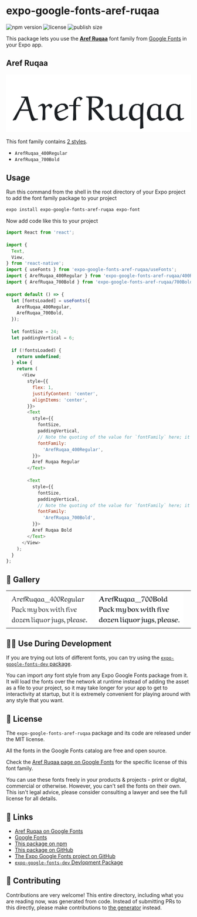 # expo-google-fonts-aref-ruqaa

![npm version](https://flat.badgen.net/npm/v/expo-google-fonts-aref-ruqaa)
![license](https://flat.badgen.net/github/license/expo/google-fonts)
![publish size](https://flat.badgen.net/packagephobia/install/expo-google-fonts-aref-ruqaa)

This package lets you use the [**Aref Ruqaa**](https://fonts.google.com/specimen/Aref+Ruqaa) font family from [Google Fonts](https://fonts.google.com/) in your Expo app.

## Aref Ruqaa

![Aref Ruqaa](./font-family.png)

This font family contains [2 styles](#-gallery).

- `ArefRuqaa_400Regular`
- `ArefRuqaa_700Bold`

## Usage

Run this command from the shell in the root directory of your Expo project to add the font family package to your project
```sh
expo install expo-google-fonts-aref-ruqaa expo-font
```

Now add code like this to your project
```js
import React from 'react';

import {
  Text,
  View,
} from 'react-native';
import { useFonts } from 'expo-google-fonts-aref-ruqaa/useFonts';
import { ArefRuqaa_400Regular } from 'expo-google-fonts-aref-ruqaa/400Regular';
import { ArefRuqaa_700Bold } from 'expo-google-fonts-aref-ruqaa/700Bold';

export default () => {
  let [fontsLoaded] = useFonts({
    ArefRuqaa_400Regular,
    ArefRuqaa_700Bold,
  });

  let fontSize = 24;
  let paddingVertical = 6;

  if (!fontsLoaded) {
    return undefined;
  } else {
    return (
      <View
        style={{
          flex: 1,
          justifyContent: 'center',
          alignItems: 'center',
        }}>
        <Text
          style={{
            fontSize,
            paddingVertical,
            // Note the quoting of the value for `fontFamily` here; it expects a string!
            fontFamily:
              'ArefRuqaa_400Regular',
          }}>
          Aref Ruqaa Regular
        </Text>

        <Text
          style={{
            fontSize,
            paddingVertical,
            // Note the quoting of the value for `fontFamily` here; it expects a string!
            fontFamily:
              'ArefRuqaa_700Bold',
          }}>
          Aref Ruqaa Bold
        </Text>
      </View>
    );
  }
};

```

## 🔡 Gallery


||||
|-|-|-|
|![ArefRuqaa_400Regular](.//400Regular/ArefRuqaa_400Regular.ttf.png)|![ArefRuqaa_700Bold](.//700Bold/ArefRuqaa_700Bold.ttf.png)|||


## 👩‍💻 Use During Development

If you are trying out lots of different fonts, you can try using the [`expo-google-fonts-dev` package](https://github.com/freeboub/google-fonts/tree/master/font-packages/dev#readme).

You can import *any* font style from any Expo Google Fonts package from it. It will load the fonts
over the network at runtime instead of adding the asset as a file to your project, so it may take longer
for your app to get to interactivity at startup, but it is extremely convenient
for playing around with any style that you want.

## 📖 License

The `expo-google-fonts-aref-ruqaa` package and its code are released under the MIT license.

All the fonts in the Google Fonts catalog are free and open source.

Check the [Aref Ruqaa page on Google Fonts](https://fonts.google.com/specimen/Aref+Ruqaa) for the specific license of this font family.

You can use these fonts freely in your products & projects - print or digital, commercial or otherwise. However, you can't sell the fonts on their own. This isn't legal advice, please consider consulting a lawyer and see the full license for all details.

## 🔗 Links

- [Aref Ruqaa on Google Fonts](https://fonts.google.com/specimen/Aref+Ruqaa)
- [Google Fonts](https://fonts.google.com/)
- [This package on npm](https://www.npmjs.com/package/expo-google-fonts-aref-ruqaa)
- [This package on GitHub](https://github.com/freeboub/google-fonts/tree/master/font-packages/aref-ruqaa)
- [The Expo Google Fonts project on GitHub](https://github.com/freeboub/google-fonts)
- [`expo-google-fonts-dev` Devlopment Package](https://github.com/freeboub/google-fonts/tree/master/font-packages/dev)

## 🤝 Contributing

Contributions are very welcome! This entire directory, including what you are reading now, was generated from code. Instead of submitting PRs to this directly, please make contributions to [the generator](https://github.com/freeboub/google-fonts/tree/master/packages/generator) instead.
